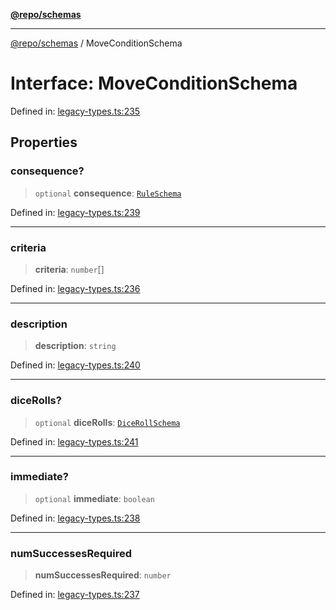 [**@repo/schemas**](../README.md)

***

[@repo/schemas](../globals.md) / MoveConditionSchema

# Interface: MoveConditionSchema

Defined in: [legacy-types.ts:235](https://github.com/alexqguo/drinking-board-game-v3/blob/319f46e6df50e1a195afdf9748097c1d21edcb71/packages/schemas/src/legacy-types.ts#L235)

## Properties

### consequence?

> `optional` **consequence**: [`RuleSchema`](../type-aliases/RuleSchema.md)

Defined in: [legacy-types.ts:239](https://github.com/alexqguo/drinking-board-game-v3/blob/319f46e6df50e1a195afdf9748097c1d21edcb71/packages/schemas/src/legacy-types.ts#L239)

***

### criteria

> **criteria**: `number`[]

Defined in: [legacy-types.ts:236](https://github.com/alexqguo/drinking-board-game-v3/blob/319f46e6df50e1a195afdf9748097c1d21edcb71/packages/schemas/src/legacy-types.ts#L236)

***

### description

> **description**: `string`

Defined in: [legacy-types.ts:240](https://github.com/alexqguo/drinking-board-game-v3/blob/319f46e6df50e1a195afdf9748097c1d21edcb71/packages/schemas/src/legacy-types.ts#L240)

***

### diceRolls?

> `optional` **diceRolls**: [`DiceRollSchema`](DiceRollSchema.md)

Defined in: [legacy-types.ts:241](https://github.com/alexqguo/drinking-board-game-v3/blob/319f46e6df50e1a195afdf9748097c1d21edcb71/packages/schemas/src/legacy-types.ts#L241)

***

### immediate?

> `optional` **immediate**: `boolean`

Defined in: [legacy-types.ts:238](https://github.com/alexqguo/drinking-board-game-v3/blob/319f46e6df50e1a195afdf9748097c1d21edcb71/packages/schemas/src/legacy-types.ts#L238)

***

### numSuccessesRequired

> **numSuccessesRequired**: `number`

Defined in: [legacy-types.ts:237](https://github.com/alexqguo/drinking-board-game-v3/blob/319f46e6df50e1a195afdf9748097c1d21edcb71/packages/schemas/src/legacy-types.ts#L237)
